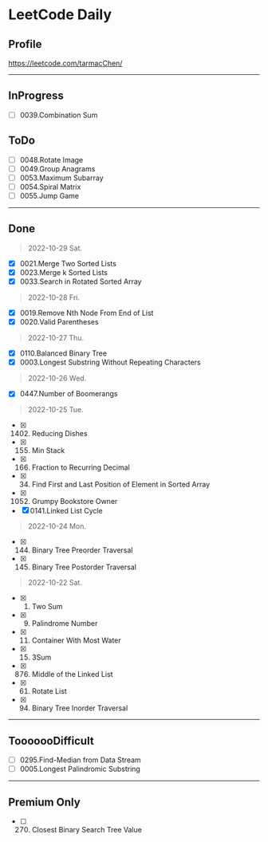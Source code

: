 # LeetCode Daily

## Profile
https://leetcode.com/tarmacChen/

---

## InProgress

- [ ] 0039.Combination Sum

## ToDo

- [ ] 0048.Rotate Image
- [ ] 0049.Group Anagrams
- [ ] 0053.Maximum Subarray
- [ ] 0054.Spiral Matrix
- [ ] 0055.Jump Game

---
## Done

> 2022-10-29 Sat.
- [X] 0021.Merge Two Sorted Lists
- [X] 0023.Merge k Sorted Lists
- [X] 0033.Search in Rotated Sorted Array

> 2022-10-28 Fri.
- [X] 0019.Remove Nth Node From End of List
- [X] 0020.Valid Parentheses

> 2022-10-27 Thu.
- [X] 0110.Balanced Binary Tree
- [X] 0003.Longest Substring Without Repeating Characters

> 2022-10-26 Wed.
- [x] 0447.Number of Boomerangs

> 2022-10-25 Tue.
- [x] 1402. Reducing Dishes
- [x] 0155. Min Stack
- [x] 0166. Fraction to Recurring Decimal
- [x] 0034. Find First and Last Position of Element in Sorted Array
- [x] 1052. Grumpy Bookstore Owner
- [x] 0141.Linked List Cycle

> 2022-10-24 Mon.
- [x] 0144. Binary Tree Preorder Traversal
- [x] 0145. Binary Tree Postorder Traversal

> 2022-10-22 Sat.
- [x] 0001. Two Sum
- [x] 0009. Palindrome Number
- [x] 0011. Container With Most Water
- [x] 0015. 3Sum 
- [x] 0876. Middle of the Linked List
- [x] 0061. Rotate List
- [x] 0094. Binary Tree Inorder Traversal

---

## TooooooDifficult

- [ ] 0295.Find-Median from Data Stream
- [ ] 0005.Longest Palindromic Substring

---

## Premium Only

- [ ] 270. Closest Binary Search Tree Value
